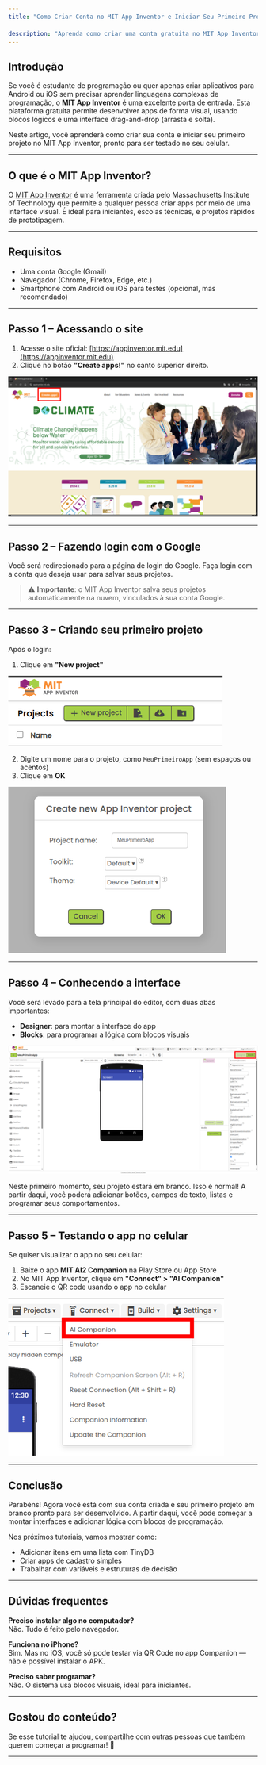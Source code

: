 ```yaml
---
title: "Como Criar Conta no MIT App Inventor e Iniciar Seu Primeiro Projeto"

description: "Aprenda como criar uma conta gratuita no MIT App Inventor e iniciar seu primeiro projeto em branco. Tutorial passo a passo ideal para iniciantes."
---
```


## Introdução

Se você é estudante de programação ou quer apenas criar aplicativos para Android ou iOS sem precisar aprender linguagens complexas de programação, o **MIT App Inventor** é uma excelente porta de entrada. Esta plataforma gratuita permite desenvolver apps de forma visual, usando blocos lógicos e uma interface drag-and-drop (arrasta e solta).

Neste artigo, você aprenderá como criar sua conta e iniciar seu primeiro projeto no MIT App Inventor, pronto para ser testado no seu celular.

---

## O que é o MIT App Inventor?

O [MIT App Inventor](https://appinventor.mit.edu/) é uma ferramenta criada pelo Massachusetts Institute of Technology que permite a qualquer pessoa criar apps por meio de uma interface visual. É ideal para iniciantes, escolas técnicas, e projetos rápidos de prototipagem.

---

## Requisitos

- Uma conta Google (Gmail)
- Navegador (Chrome, Firefox, Edge, etc.)
- Smartphone com Android ou iOS para testes (opcional, mas recomendado)

---

## Passo 1 – Acessando o site

1. Acesse o site oficial: [https://appinventor.mit.edu](https://appinventor.mit.edu)
2. Clique no botão **"Create apps!"** no canto superior direito.

![Botão Create apps do MIT App Inventor](https://raw.githubusercontent.com/guilhermegarcia86/guilhermecode.tech/refs/heads/main/assets/posts/app-inventor-ptI/mit-app-inventor-botao-create-apps.png "Clique em 'Create apps!' para começar")


---

## Passo 2 – Fazendo login com o Google

Você será redirecionado para a página de login do Google. Faça login com a conta que deseja usar para salvar seus projetos.

> ⚠️ **Importante**: o MIT App Inventor salva seus projetos automaticamente na nuvem, vinculados à sua conta Google.

---

## Passo 3 – Criando seu primeiro projeto

Após o login:

1. Clique em **"New project"**

![Botão novo projeto](https://raw.githubusercontent.com/guilhermegarcia86/guilhermecode.tech/refs/heads/main/assets/posts/app-inventor-ptI/mit-app-inventor-novo-projeto.png "Clique no botão New Project")

2. Digite um nome para o projeto, como `MeuPrimeiroApp` (sem espaços ou acentos)
3. Clique em **OK**

![Janela de novo projeto](https://raw.githubusercontent.com/guilhermegarcia86/guilhermecode.tech/refs/heads/main/assets/posts/app-inventor-ptI/mit-app-inventor-janela-novo-projeto.png "Digite um nome sem espaços e clique em OK")



---

## Passo 4 – Conhecendo a interface

Você será levado para a tela principal do editor, com duas abas importantes:

- **Designer**: para montar a interface do app
- **Blocks**: para programar a lógica com blocos visuais

![Interface principal do MIT App Inventor](https://raw.githubusercontent.com/guilhermegarcia86/guilhermecode.tech/refs/heads/main/assets/posts/app-inventor-ptI/mit-app-inventor-interface.png "Designer e Blocks são as áreas principais de edição")


Neste primeiro momento, seu projeto estará em branco. Isso é normal! A partir daqui, você poderá adicionar botões, campos de texto, listas e programar seus comportamentos.

---

## Passo 5 – Testando o app no celular

Se quiser visualizar o app no seu celular:

1. Baixe o app **MIT AI2 Companion** na Play Store ou App Store
2. No MIT App Inventor, clique em **"Connect" > "AI Companion"**
3. Escaneie o QR code usando o app no celular

![Aba Connect](https://raw.githubusercontent.com/guilhermegarcia86/guilhermecode.tech/refs/heads/main/assets/posts/app-inventor-ptI/mit-app-inventor-ai2companion.png "Clique em AI Companion para exibir o QRCode")

---

## Conclusão

Parabéns! Agora você está com sua conta criada e seu primeiro projeto em branco pronto para ser desenvolvido. A partir daqui, você pode começar a montar interfaces e adicionar lógica com blocos de programação.

Nos próximos tutoriais, vamos mostrar como:

- Adicionar itens em uma lista com TinyDB
- Criar apps de cadastro simples
- Trabalhar com variáveis e estruturas de decisão

---

## Dúvidas frequentes

**Preciso instalar algo no computador?**  
Não. Tudo é feito pelo navegador.

**Funciona no iPhone?**  
Sim. Mas no iOS, você só pode testar via QR Code no app Companion — não é possível instalar o APK.

**Preciso saber programar?**  
Não. O sistema usa blocos visuais, ideal para iniciantes.

---

## Gostou do conteúdo?

Se esse tutorial te ajudou, compartilhe com outras pessoas que também querem começar a programar! 🚀

---
